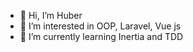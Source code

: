 - 👋 Hi, I’m Huber
- 👀 I’m interested in OOP, Laravel, Vue js
- 🌱 I’m currently learning Inertia and TDD


<!---
huberom/huberom is a ✨ special ✨ repository because its `README.md` (this file) appears on your GitHub profile.
You can click the Preview link to take a look at your changes.
--->
